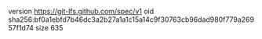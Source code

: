 version https://git-lfs.github.com/spec/v1
oid sha256:bf0a1ebfd7b46dc3a2b27a1a1c15a14c9f30763cb96dad980f779a26957f1d74
size 635
